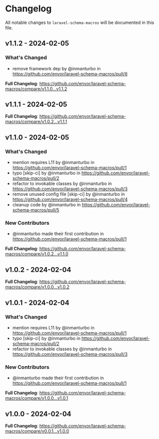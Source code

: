 # Changelog

All notable changes to `laravel-schema-macros` will be documented in this file.

## v1.1.2 - 2024-02-05

### What's Changed

* remove framework dep by @inmanturbo in https://github.com/envor/laravel-schema-macros/pull/6

**Full Changelog**: https://github.com/envor/laravel-schema-macros/compare/v1.1.0...v1.1.2

## v1.1.1 - 2024-02-05

**Full Changelog**: https://github.com/envor/laravel-schema-macros/compare/v1.0.2...v1.1.1

## v1.1.0 - 2024-02-05

### What's Changed

* mention requires L11 by @inmanturbo in https://github.com/envor/laravel-schema-macros/pull/1
* typo [skip-ci] by @inmanturbo in https://github.com/envor/laravel-schema-macros/pull/2
* refactor to invokable classes by @inmanturbo in https://github.com/envor/laravel-schema-macros/pull/3
* remove unused config file [skip-ci] by @inmanturbo in https://github.com/envor/laravel-schema-macros/pull/4
* cleanup code by @inmanturbo in https://github.com/envor/laravel-schema-macros/pull/5

### New Contributors

* @inmanturbo made their first contribution in https://github.com/envor/laravel-schema-macros/pull/1

**Full Changelog**: https://github.com/envor/laravel-schema-macros/compare/v1.0.2...v1.1.0

## v1.0.2 - 2024-02-04

**Full Changelog**: https://github.com/envor/laravel-schema-macros/compare/v1.0.0...v1.0.2

## v1.0.1 - 2024-02-04

### What's Changed

* mention requires L11 by @inmanturbo in https://github.com/envor/laravel-schema-macros/pull/1
* typo [skip-ci] by @inmanturbo in https://github.com/envor/laravel-schema-macros/pull/2
* refactor to invokable classes by @inmanturbo in https://github.com/envor/laravel-schema-macros/pull/3

### New Contributors

* @inmanturbo made their first contribution in https://github.com/envor/laravel-schema-macros/pull/1

**Full Changelog**: https://github.com/envor/laravel-schema-macros/compare/v1.0.0...v1.0.1

## v1.0.0 - 2024-02-04

**Full Changelog**: https://github.com/envor/laravel-schema-macros/compare/v0.0.1...v1.0.0
